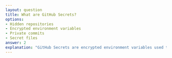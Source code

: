 ```yaml
---
layout: question
title: What are GitHub Secrets?
options:
- Hidden repositories
- Encrypted environment variables
- Private commits
- Secret files
answer: 2
explanation: "GitHub Secrets are encrypted environment variables used to store sensitive information for GitHub Actions workflows."
---
```


